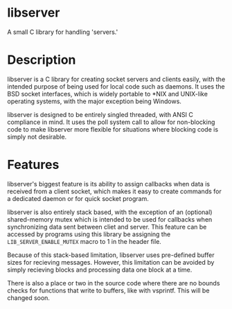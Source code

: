 # libserver
A small C library for handling 'servers.'

# Description
libserver is a C library for creating socket servers and clients easily, with the intended
purpose of being used for local code such as daemons. It uses the BSD socket interfaces, which
is widely portable to \*NIX and UNIX-like operating systems, with the major exception being Windows.

libserver is designed to be entirely singled threaded, with ANSI C compliance in mind. It uses the
poll system call to allow for non-blocking code to make libserver more flexible for situations where
blocking code is simply not desirable.

# Features
libserver's biggest feature is its ability to assign callbacks when data is received from a client
socket, which makes it easy to create commands for a dedicated daemon or for quick socket program.

libserver is also entirely stack based, with the exception of an (optional) shared-memory mutex
which is intended to be used for callbacks when synchronizing data sent between cliet and server.
This feature can be accessed by programs using this library be assigning the `LIB_SERVER_ENABLE_MUTEX`
macro to 1 in the header file.

Because of this stack-based limitation, libserver uses pre-defined buffer sizes for recieving messages.
However, this limitation can be avoided by simply recieving blocks and processing data one block at a
time.

There is also a place or two in the source code where there are no bounds checks for functions that
write to buffers, like with vsprintf. This will be changed soon.
